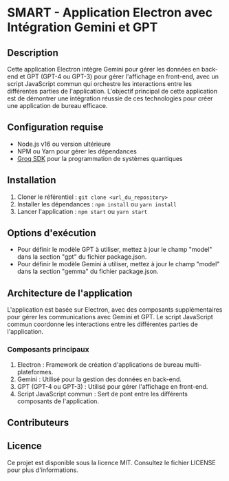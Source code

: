 # SMART - Application Electron avec Intégration Gemini et GPT
## Description
Cette application Electron intègre Gemini pour gérer les données en back-end et GPT (GPT-4 ou GPT-3) pour gérer l'affichage en front-end, avec un script JavaScript commun qui orchestre les interactions entre les différentes parties de l'application. L'objectif principal de cette application est de démontrer une intégration réussie de ces technologies pour créer une application de bureau efficace.

## Configuration requise
- Node.js v16 ou version ultérieure
- NPM ou Yarn pour gérer les dépendances
- [Groq SDK](https://groq.readthedocs.io/en/latest/sdk.html) pour la programmation de systèmes quantiques

## Installation
1. Cloner le référentiel : `git clone <url_du_repository>`
2. Installer les dépendances : `npm install` ou `yarn install`
3. Lancer l'application : `npm start` ou `yarn start`
## Options d'exécution
- Pour définir le modèle GPT à utiliser, mettez à jour le champ "model" dans la section "gpt" du fichier package.json.
- Pour définir le modèle Gemini à utiliser, mettez à jour le champ "model" dans la section "gemma" du fichier package.json.

## Architecture de l'application
L'application est basée sur Electron, avec des composants supplémentaires pour gérer les communications avec Gemini et GPT. Le script JavaScript commun coordonne les interactions entre les différentes parties de l'application.

### Composants principaux
1. Electron : Framework de création d'applications de bureau multi-plateformes.
2. Gemini : Utilisé pour la gestion des données en back-end.
3. GPT (GPT-4 ou GPT-3) : Utilisé pour gérer l'affichage en front-end.
4. Script JavaScript commun : Sert de pont entre les différents composants de l'application.

## Contributeurs
<Ajouter les contributeurs ici>

## Licence
Ce projet est disponible sous la licence MIT. Consultez le fichier LICENSE pour plus d'informations.
